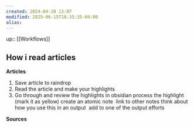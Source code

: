 ```yaml
---
created: 2024-04-28 13:07
modified: 2025-06-15T18:35:35-04:00
alias: 
---
```

up::  [[Workflows]]
## How i read articles

**Articles**
1. Save article to raindrop
2. Read the article and make your highlights
3. Go through and review the highlights in obsidian
	process the highlight (mark it as yellow)
	create an atomic note 
	link to other notes
	think about how you use this in an output 
	add to one of the output efforts

**Sources**